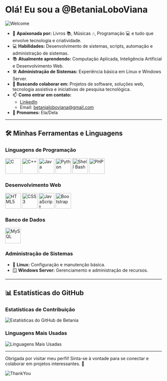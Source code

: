 # Olá! Eu sou a @BetaniaLoboViana  

![Welcome](https://user-images.githubusercontent.com/99263590/196820950-39b89756-9722-4a63-b801-e1df29bc4d06.gif)  

- 🐾 **Apaixonada por:** Livros 📚, Músicas 🎶, Programação 💻 e tudo que envolve tecnologia e criatividade.  
- 💻 **Habilidades:** Desenvolvimento de sistemas, scripts, automação e administração de sistemas.  
- 📚 **Atualmente aprendendo:** Computação Aplicada, Inteligência Artificial e Desenvolvimento Web.  
- 🛠️ **Administração de Sistemas:** Experiência básica em Linux e Windows Server.  
- 🤝 **Buscando colaborar em:** Projetos de software, soluções web, tecnologia assistiva e iniciativas de pesquisa tecnológica.  
- 📫 **Como entrar em contato:**  
  - [LinkedIn](https://www.linkedin.com/in/betânia-lobo-viana-8003281a4)  
  - Email: betanialoboviana@gmail.com  
- 🌼 **Pronomes:** Ela/Dela  

---

## 🛠️ Minhas Ferramentas e Linguagens  

### **Linguagens de Programação**  
<div>
  <img src="https://cdn.jsdelivr.net/gh/devicons/devicon/icons/c/c-original.svg" style="width:50px;height:50px;" alt="C"/>
  <img src="https://cdn.jsdelivr.net/gh/devicons/devicon/icons/cplusplus/cplusplus-original.svg" style="width:50px;height:50px;" alt="C++"/>
  <img src="https://cdn.jsdelivr.net/gh/devicons/devicon/icons/java/java-original.svg" style="width:50px;height:50px;" alt="Java"/>
  <img src="https://cdn.jsdelivr.net/gh/devicons/devicon/icons/python/python-original.svg" style="width:50px;height:50px;" alt="Python"/>
  <img src="https://cdn.jsdelivr.net/gh/devicons/devicon/icons/bash/bash-original.svg" style="width:50px;height:50px;" alt="Shell Bash"/>
  <img src="https://cdn.jsdelivr.net/gh/devicons/devicon/icons/php/php-original.svg" style="width:50px;height:50px;" alt="PHP"/>
</div>

### **Desenvolvimento Web**  
<div>
  <img src="https://cdn.jsdelivr.net/gh/devicons/devicon/icons/html5/html5-original.svg" style="width:50px;height:50px;" alt="HTML5"/>
  <img src="https://cdn.jsdelivr.net/gh/devicons/devicon/icons/css3/css3-original.svg" style="width:50px;height:50px;" alt="CSS3"/>
  <img src="https://cdn.jsdelivr.net/gh/devicons/devicon/icons/javascript/javascript-original.svg" style="width:50px;height:50px;" alt="JavaScript"/>
  <img src="https://cdn.jsdelivr.net/gh/devicons/devicon/icons/bootstrap/bootstrap-original.svg" style="width:50px;height:50px;" alt="Bootstrap"/>
</div>

### **Banco de Dados**  
<div>
  <img src="https://cdn.jsdelivr.net/gh/devicons/devicon/icons/mysql/mysql-original.svg" style="width:50px;height:50px;" alt="MySQL"/>
</div>

### **Administração de Sistemas**  
- 🐧 **Linux:** Configuração e manutenção básica.  
- 🪟 **Windows Server:** Gerenciamento e administração de recursos.  

---

## 📊 Estatísticas do GitHub  

### **Estatísticas de Contribuição**  
![Estatísticas do GitHub de Betania](https://github-readme-stats.vercel.app/api?username=BetaniaLoboViana&show_icons=true&theme=cute)  

### **Linguagens Mais Usadas**  
![Linguagens Mais Usadas](https://github-readme-stats.vercel.app/api/top-langs/?username=BetaniaLoboViana&layout=compact&theme=cute&langs_count=20)

---


Obrigada por visitar meu perfil! Sinta-se à vontade para se conectar e colaborar em projetos interessantes. 🌟

![ThankYou](https://user-images.githubusercontent.com/99263590/196821181-43f0c03a-bcb1-46af-8012-5c1c0e04b087.gif)

